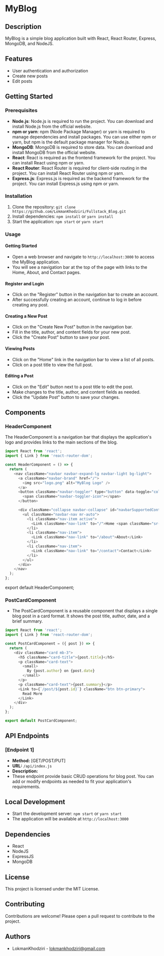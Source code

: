 # MyBlog

## Description

MyBlog is a simple blog application built with React, React Router, Express, MongoDB, and NodeJS.

## Features

- User authentication and authorization
- Create new posts
- Edit posts

## Getting Started

### Prerequisites

- **Node.js**: Node.js is required to run the project. You can download and install Node.js from the official website.
- **npm or yarn**: npm (Node Package Manager) or yarn is required to manage dependencies and install packages. You can use either npm or yarn, but npm is the default package manager for Node.js.
- **MongoDB**: MongoDB is required to store data. You can download and install MongoDB from the official website.
- **React**: React is required as the frontend framework for the project. You can install React using npm or yarn.
- **React Router**: React Router is required for client-side routing in the project. You can install React Router using npm or yarn.
- **Express.js**: Express.js is required as the backend framework for the project. You can install Express.js using npm or yarn.

### Installation

1. Clone the repository: `git clone https://github.com/LokmanKhodziri/Fullstack_Blog.git`
2. Install dependencies: `npm install` or `yarn install`
3. Start the application: `npm start` or `yarn start`

### Usage

#### Getting Started

- Open a web browser and navigate to `http://localhost:3000` to access the MyBlog application.
- You will see a navigation bar at the top of the page with links to the Home, About, and Contact pages.

#### Register and Login

- Click on the "Register" button in the navigation bar to create an account.
- After successfully creating an account, continue to log in before creating any post.

#### Creating a New Post

- Click on the "Create New Post" button in the navigation bar.
- Fill in the title, author, and content fields for your new post.
- Click the "Create Post" button to save your post.

#### Viewing Posts

- Click on the "Home" link in the navigation bar to view a list of all posts.
- Click on a post title to view the full post.

#### Editing a Post

- Click on the "Edit" button next to a post title to edit the post.
- Make changes to the title, author, and content fields as needed.
- Click the "Update Post" button to save your changes.

## Components

### HeaderComponent

The HeaderComponent is a navigation bar that displays the application's logo and provides links to the main sections of the blog.

```js
import React from 'react';
import { Link } from 'react-router-dom';

const HeaderComponent = () => {
  return (
    <nav className="navbar navbar-expand-lg navbar-light bg-light">
      <a className="navbar-brand" href="/">
        <img src="logo.png" alt="MyBlog Logo" />
      </a>
      <button className="navbar-toggler" type="button" data-toggle="collapse" data-target="#navbarSupportedContent" aria-controls="navbarSupportedContent" aria-expanded="false" aria-label="Toggle navigation">
        <span className="navbar-toggler-icon"></span>
      </button>

      <div className="collapse navbar-collapse" id="navbarSupportedContent">
        <ul className="navbar-nav mr-auto">
          <li className="nav-item active">
            <Link className="nav-link" to="/">Home <span className="sr-only">(current)</span></Link>
          </li>
          <li className="nav-item">
            <Link className="nav-link" to="/about">About</Link>
          </li>
          <li className="nav-item">
            <Link className="nav-link" to="/contact">Contact</Link>
          </li>
        </ul>
      </div>
    </nav>
  );
};
```

export default HeaderComponent;

### PostCardComponent

* The PostCardComponent is a reusable component that displays a single blog post in a card format. It shows the post title, author, date, and a brief summary.

```js
import React from 'react';
import { Link } from 'react-router-dom';

const PostCardComponent = ({ post }) => {
  return (
    <div className="card mb-3">
      <h5 className="card-title">{post.title}</h5>
      <p className="card-text">
        <small>
          By {post.author} on {post.date}
        </small>
      </p>
      <p className="card-text">{post.summary}</p>
      <Link to={`/post/${post.id}`} className="btn btn-primary">
        Read More
      </Link>
    </div>
  );
};

export default PostCardComponent;
```

## API Endpoints

### [Endpoint 1]

* **Method:** [GET/POST/PUT]
* **URL:** `/api/index.js`
* **Description:** 
* These endpoint provide basic CRUD operations for blog post. You can add or modify endpoints as needed to fit your application's requirements.

## Local Development

* Start the development server: `npm start` or `yarn start`
* The application will be available at `http://localhost:3000`

## Dependencies

* React
* NodeJS
* ExpressJS
* MongoDB

## License

This project is licensed under the MIT License.

## Contributing

Contributions are welcome! Please open a pull request to contribute to the project.

## Authors

* LokmanKhodziri - lokmankhodziri@gmail.com